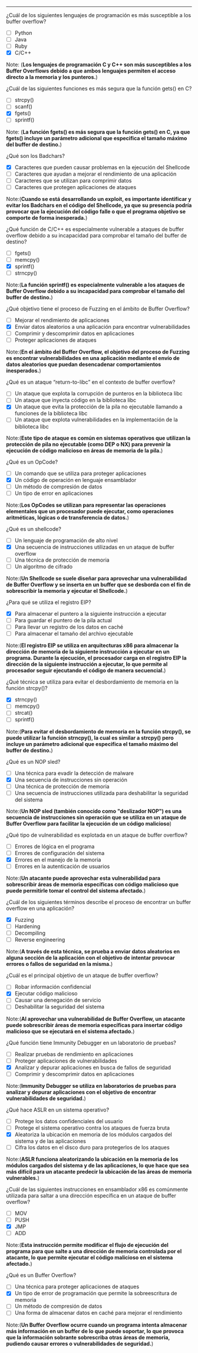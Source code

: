 ****
¿Cuál de los siguientes lenguajes de programación es más susceptible a los buffer overflow?

- [ ] Python
- [ ] Java
- [ ] Ruby
- [x] C/C++

Note: (**Los lenguajes de programación C y C++ son más susceptibles a los Buffer Overflows debido a que ambos lenguajes permiten el acceso directo a la memoria y los punteros.**)

¿Cuál de las siguientes funciones es más segura que la función gets() en C?

- [ ] strcpy()
- [ ] scanf()
- [x] fgets()
- [ ] sprintf()

Note: (**La función fgets() es más segura que la función gets() en C, ya que fgets() incluye un parámetro adicional que especifica el tamaño máximo del buffer de destino.**)

¿Qué son los Badchars?
- [x] Caracteres que pueden causar problemas en la ejecución del Shellcode
- [ ] Caracteres que ayudan a mejorar el rendimiento de una aplicación
- [ ] Caracteres que se utilizan para comprimir datos
- [ ] Caracteres que protegen aplicaciones de ataques

Note:(**Cuando se está desarrollando un exploit, es importante identificar y evitar los Badchars en el código del Shellcode, ya que su presencia podría provocar que la ejecución del código falle o que el programa objetivo se comporte de forma inesperada.**)

¿Qué función de C/C++ es especialmente vulnerable a ataques de buffer overflow debido a su incapacidad para comprobar el tamaño del buffer de destino?

- [ ] fgets()
- [ ] memcpy()
- [x] sprintf()
- [ ] strncpy()

Note:(**La función sprintf() es especialmente vulnerable a los ataques de Buffer Overflow debido a su incapacidad para comprobar el tamaño del buffer de destino.**)

¿Qué objetivo tiene el proceso de Fuzzing en el ámbito de Buffer Overflow?

- [ ] Mejorar el rendimiento de aplicaciones
- [x] Enviar datos aleatorios a una aplicación para encontrar vulnerabilidades
- [ ] Comprimir y descomprimir datos en aplicaciones
- [ ] Proteger aplicaciones de ataques

Note:(**En el ámbito del Buffer Overflow, el objetivo del proceso de Fuzzing es encontrar vulnerabilidades en una aplicación mediante el envío de datos aleatorios que puedan desencadenar comportamientos inesperados.**)

¿Qué es un ataque “return-to-libc” en el contexto de buffer overflow?

- [ ] Un ataque que explota la corrupción de punteros en la biblioteca libc
- [ ] Un ataque que inyecta código en la biblioteca libc
- [x] Un ataque que evita la protección de la pila no ejecutable llamando a funciones de la biblioteca libc
- [ ] Un ataque que explota vulnerabilidades en la implementación de la biblioteca libc

Note:(**Este tipo de ataque es común en sistemas operativos que utilizan la protección de pila no ejecutable (como DEP o NX) para prevenir la ejecución de código malicioso en áreas de memoria de la pila.**)

¿Qué es un OpCode?

- [ ] Un comando que se utiliza para proteger aplicaciones
- [x] Un código de operación en lenguaje ensamblador
- [ ] Un método de compresión de datos
- [ ] Un tipo de error en aplicaciones

Note:(**Los OpCodes se utilizan para representar las operaciones elementales que un procesador puede ejecutar, como operaciones aritméticas, lógicas o de transferencia de datos.**)

¿Qué es un shellcode?

- [ ] Un lenguaje de programación de alto nivel
- [x] Una secuencia de instrucciones utilizadas en un ataque de buffer overflow
- [ ] Una técnica de protección de memoria
- [ ] Un algoritmo de cifrado

Note:(**Un Shellcode se suele diseñar para aprovechar una vulnerabilidad de Buffer Overflow y se inserta en un buffer que se desborda con el fin de sobrescribir la memoria y ejecutar el Shellcode.**)

¿Para qué se utiliza el registro EIP?

- [x] Para almacenar el puntero a la siguiente instrucción a ejecutar
- [ ] Para guardar el puntero de la pila actual
- [ ] Para llevar un registro de los datos en caché
- [ ] Para almacenar el tamaño del archivo ejecutable

Note:(**El registro EIP se utiliza en arquitecturas x86 para almacenar la dirección de memoria de la siguiente instrucción a ejecutar en un programa. Durante la ejecución, el procesador carga en el registro EIP la dirección de la siguiente instrucción a ejecutar, lo que permite al procesador seguir ejecutando el código de manera secuencial.**)

¿Qué técnica se utiliza para evitar el desbordamiento de memoria en la función strcpy()?

- [x] strncpy()
- [ ] memcpy()
- [ ] strcat()
- [ ] sprintf()

Note:(**Para evitar el desbordamiento de memoria en la función strcpy(), se puede utilizar la función strncpy(), la cual es similar a strcpy() pero incluye un parámetro adicional que especifica el tamaño máximo del buffer de destino.**)

¿Qué es un NOP sled?

- [ ] Una técnica para evadir la detección de malware
- [x] Una secuencia de instrucciones sin operación
- [ ] Una técnica de protección de memoria
- [ ] Una secuencia de instrucciones utilizada para deshabilitar la seguridad del sistema

Note:(**Un NOP sled (también conocido como "deslizador NOP") es una secuencia de instrucciones sin operación que se utiliza en un ataque de Buffer Overflow para facilitar la ejecución de un código malicioso**)

¿Qué tipo de vulnerabilidad es explotada en un ataque de buffer overflow?

- [ ] Errores de lógica en el programa
- [ ] Errores de configuración del sistema
- [x] Errores en el manejo de la memoria
- [ ] Errores en la autenticación de usuarios

Note:(**Un atacante puede aprovechar esta vulnerabilidad para sobrescribir áreas de memoria específicas con código malicioso que puede permitirle tomar el control del sistema afectado.**)

¿Cuál de los siguientes términos describe el proceso de encontrar un buffer overflow en una aplicación?

- [x] Fuzzing
- [ ] Hardening
- [ ] Decompiling
- [ ] Reverse engineering

Note:(**A través de esta técnica, se prueba a enviar datos aleatorios en alguna sección de la aplicación con el objetivo de intentar provocar errores o fallos de seguridad en la misma.**)

¿Cuál es el principal objetivo de un ataque de buffer overflow?
- [ ] Robar información confidencial
- [x] Ejecutar código malicioso
- [ ] Causar una denegación de servicio
- [ ] Deshabilitar la seguridad del sistema

Note:(**Al aprovechar una vulnerabilidad de Buffer Overflow, un atacante puede sobrescribir áreas de memoria específicas para insertar código malicioso que se ejecutará en el sistema afectado.**)

¿Qué función tiene Immunity Debugger en un laboratorio de pruebas?

- [ ] Realizar pruebas de rendimiento en aplicaciones
- [ ] Proteger aplicaciones de vulnerabilidades
- [x] Analizar y depurar aplicaciones en busca de fallos de seguridad
- [ ] Comprimir y descomprimir datos en aplicaciones

Note:(**Immunity Debugger se utiliza en laboratorios de pruebas para analizar y depurar aplicaciones con el objetivo de encontrar vulnerabilidades de seguridad.**)

¿Qué hace ASLR en un sistema operativo?

- [ ] Protege los datos confidenciales del usuario
- [ ] Protege el sistema operativo contra los ataques de fuerza bruta
- [x] Aleatoriza la ubicación en memoria de los módulos cargados del sistema y de las aplicaciones
- [ ] Cifra los datos en el disco duro para protegerlos de los ataques

Note:(**ASLR funciona aleatorizando la ubicación en la memoria de los módulos cargados del sistema y de las aplicaciones, lo que hace que sea más difícil para un atacante predecir la ubicación de las áreas de memoria vulnerables.**)

 ¿Cuál de las siguientes instrucciones en ensamblador x86 es comúnmente utilizada para saltar a una dirección específica en un ataque de buffer overflow?

- [ ] MOV
- [ ] PUSH
- [x] JMP
- [ ] ADD

Note:(**Esta instrucción permite modificar el flujo de ejecución del programa para que salte a una dirección de memoria controlada por el atacante, lo que permite ejecutar el código malicioso en el sistema afectado.**)

¿Qué es un Buffer Overflow?

- [ ] Una técnica para proteger aplicaciones de ataques
- [x] Un tipo de error de programación que permite la sobreescritura de memoria
- [ ] Un método de compresión de datos
- [ ] Una forma de almacenar datos en caché para mejorar el rendimiento

Note:(**Un Buffer Overflow ocurre cuando un programa intenta almacenar más información en un buffer de lo que puede soportar, lo que provoca que la información sobrante sobrescriba otras áreas de memoria, pudiendo causar errores o vulnerabilidades de seguridad.**)